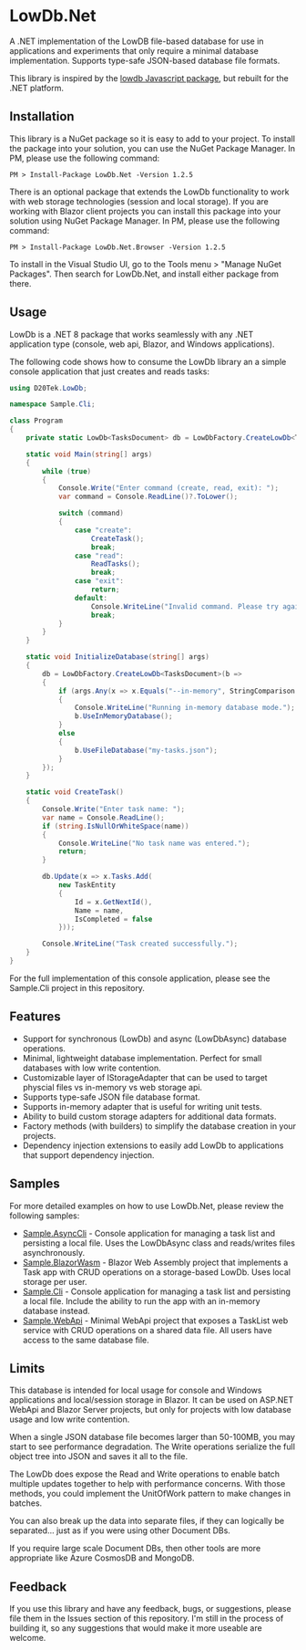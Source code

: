 # LowDb.Net
A .NET implementation of the LowDB file-based database for use in applications and experiments that only require a minimal database implementation. Supports type-safe JSON-based database file formats.

This library is inspired by the [lowdb Javascript package](https://github.com/typicode/lowdb), but rebuilt for the .NET platform.

## Installation
This library is a NuGet package so it is easy to add to your project. To install the package into your solution, you can use the NuGet Package Manager. In PM, please use the following command:
```  
PM > Install-Package LowDb.Net -Version 1.2.5
``` 

There is an optional package that extends the LowDb functionality to work with web storage technologies (session and local storage). If you are working with Blazor client projects you can install this package into your solution using NuGet Package Manager. In PM, please use the following command:
```  
PM > Install-Package LowDb.Net.Browser -Version 1.2.5
``` 

To install in the Visual Studio UI, go to the Tools menu > "Manage NuGet Packages". Then search for LowDb.Net, and install either package from there.

## Usage
LowDb is a .NET 8 package that works seamlessly with any .NET application type (console, web api, Blazor, and Windows applications).

The following code shows how to consume the LowDb library an a simple console application that just creates and reads tasks:

```csharp
using D20Tek.LowDb;

namespace Sample.Cli;

class Program
{
    private static LowDb<TasksDocument> db = LowDbFactory.CreateLowDb<TasksDocument>("my-tasks.json");

    static void Main(string[] args)
    {
        while (true)
        {
            Console.Write("Enter command (create, read, exit): ");
            var command = Console.ReadLine()?.ToLower();

            switch (command)
            {
                case "create":
                    CreateTask();
                    break;
                case "read":
                    ReadTasks();
                    break;
                case "exit":
                    return;
                default:
                    Console.WriteLine("Invalid command. Please try again.");
                    break;
            }
        }
    }

    static void InitializeDatabase(string[] args)
    {
        db = LowDbFactory.CreateLowDb<TasksDocument>(b =>
        {
            if (args.Any(x => x.Equals("--in-memory", StringComparison.InvariantCultureIgnoreCase)))
            {
                Console.WriteLine("Running in-memory database mode.");
                b.UseInMemoryDatabase();
            }
            else
            {
                b.UseFileDatabase("my-tasks.json");
            }
        });
    }

    static void CreateTask()
    {
        Console.Write("Enter task name: ");
        var name = Console.ReadLine();
        if (string.IsNullOrWhiteSpace(name))
        {
            Console.WriteLine("No task name was entered.");
            return;
        }

        db.Update(x => x.Tasks.Add(
            new TaskEntity
            {
                Id = x.GetNextId(),
                Name = name,
                IsCompleted = false
            }));

        Console.WriteLine("Task created successfully.");
    }
}
```

For the full implementation of this console application, please see the Sample.Cli project in this repository.

## Features
* Support for synchronous (LowDb) and async (LowDbAsync) database operations.
* Minimal, lightweight database implementation. Perfect for small databases with low write contention.
* Customizable layer of IStorageAdapter that can be used to target physcial files vs in-memory vs web storage api.
* Supports type-safe JSON file database format.
* Supports in-memory adapter that is useful for writing unit tests.
* Ability to build custom storage adapters for additional data formats.
* Factory methods (with builders) to simplify the database creation in your projects.
* Dependency injection extensions to easily add LowDb to applications that support dependency injection.

## Samples
For more detailed examples on how to use LowDb.Net, please review the following samples:

* [Sample.AsyncCli](samples/Sample.AsyncCli) - Console application for managing a task list and persisting a local file. Uses the LowDbAsync class and reads/writes files asynchronously.
* [Sample.BlazorWasm](samples/Sample.BlazorWasm) - Blazor Web Assembly project that implements a Task app with CRUD operations on a storage-based LowDb. Uses local storage per user.
* [Sample.Cli](samples/Sample.Cli) - Console application for managing a task list and persisting a local file. Include the ability to run the app with an in-memory database instead.
* [Sample.WebApi](samples/Sample.WebApi) - Minimal WebApi project that exposes a TaskList web service with CRUD operations on a shared data file. All users have access to the same database file.

## Limits
This database is intended for local usage for console and Windows applications and local/session storage in Blazor. It can be used on ASP.NET WebApi and Blazor Server projects, but only for projects with low database usage and low write contention.

When a single JSON database file becomes larger than 50-100MB, you may start to see performance degradation. The Write operations serialize the full object tree into JSON and saves it all to the file. 

The LowDb does expose the Read and Write operations to enable batch multiple updates together to help with performance concerns. With those methods, you could implement the UnitOfWork pattern to make changes in batches.

You can also break up the data into separate files, if they can logically be separated... just as if you were using other Document DBs.

If you require large scale Document DBs, then other tools are more appropriate like Azure CosmosDB and MongoDB.

## Feedback
If you use this library and have any feedback, bugs, or suggestions, please file them in the Issues section of this repository. I'm still in the process of building it, so any suggestions that would make it more useable are welcome.
